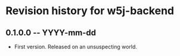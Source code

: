 # Revision history for w5j-backend

## 0.1.0.0  -- YYYY-mm-dd

* First version. Released on an unsuspecting world.
